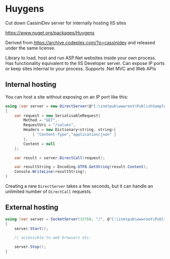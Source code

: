 ﻿# Huygens
Cut down CassiniDev server for internally hosting IIS sites

https://www.nuget.org/packages/Huygens

Derived from https://archive.codeplex.com/?p=cassinidev and released under the same license.

Library to load, host and run ASP.Net websites inside your own process.
Has functionality equivalent to the IIS Developer server.
Can expose IP ports or keep sites internal to your process.
Supports .Net MVC and Web APIs

## Internal hosting

You can host a site without exposing on an IP port like this:

```csharp
using (var server = new DirectServer(@"C:\inetpub\wwwroot\PublishSample")) // a published site
{
    var request = new SerialisableRequest{
        Method = "GET",
        RequestUri = "/values",
        Headers = new Dictionary˂string, string˃{
            { "Content-Type","application/json" }
        },
        Content = null
    };

    var result = server.DirectCall(request);

    var resultString = Encoding.UTF8.GetString(result.Content);
    Console.WriteLine(resultString);
}
```

Creating a new `DirectServer` takes a few seconds, but it can handle an unlimited number of `DirectCall` requests.

## External hosting

```csharp
using (var server = SocketServer(32768, "/", @"C:\inetpub\wwwroot\PublishSample"))
{
    server.Start();

    // accessible to web browsers etc.

    server.Stop();
}
```